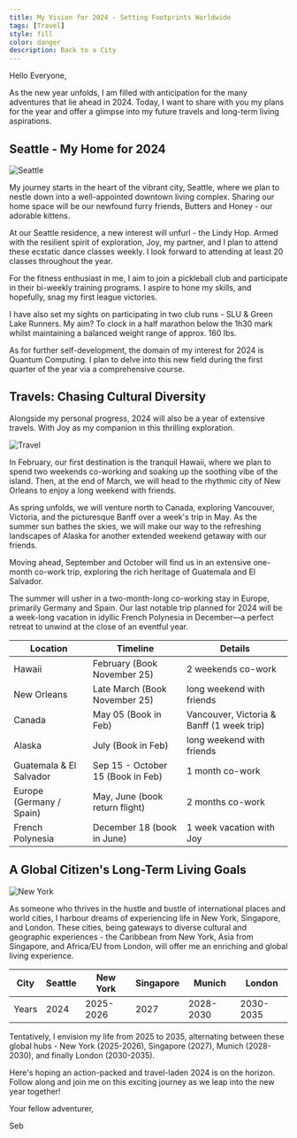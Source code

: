 ```yaml
---
title: My Vision for 2024 - Setting Footprints Worldwide
tags: [Travel]
style: fill
color: danger
description: Back to a City
---
```


Hello Everyone,

As the new year unfolds, I am filled with anticipation for the many adventures that lie ahead in 2024. Today, I want to share with you my plans for the year and offer a glimpse into my future travels and long-term living aspirations.

## Seattle - My Home for 2024

![Seattle](https://images.unsplash.com/photo-1502175353174-a7a70e73b362?auto=format&fit=crop&q=80&w=3452&ixlib=rb-4.0.3&ixid=M3wxMjA3fDB8MHxwaG90by1wYWdlfHx8fGVufDB8fHx8fA%3D%3D)

My journey starts in the heart of the vibrant city, Seattle, where we plan to nestle down into a well-appointed downtown living complex. Sharing our home space will be our newfound furry friends, Butters and Honey - our adorable kittens. 

At our Seattle residence, a new interest will unfurl - the Lindy Hop. Armed with the resilient spirit of exploration, Joy, my partner, and I plan to attend these ecstatic dance classes weekly. I look forward to attending at least 20 classes throughout the year.

For the fitness enthusiast in me, I aim to join a pickleball club and participate in their bi-weekly training programs. I aspire to hone my skills, and hopefully, snag my first league victories.

I have also set my sights on participating in two club runs - SLU & Green Lake Runners. My aim? To clock in a half marathon below the 1h30 mark whilst maintaining a balanced weight range of approx. 160 lbs.

As for further self-development, the domain of my interest for 2024 is Quantum Computing. I plan to delve into this new field during the first quarter of the year via a comprehensive course.

## Travels: Chasing Cultural Diversity

Alongside my personal progress, 2024 will also be a year of extensive travels. With Joy as my companion in this thrilling exploration.

![Travel](https://images.unsplash.com/photo-1511632765486-a01980e01a18?auto=format&fit=crop&q=80&w=3540&ixlib=rb-4.0.3&ixid=M3wxMjA3fDB8MHxwaG90by1wYWdlfHx8fGVufDB8fHx8fA%3D%3D)

In February, our first destination is the tranquil Hawaii, where we plan to spend two weekends co-working and soaking up the soothing vibe of the island. Then, at the end of March, we will head to the rhythmic city of New Orleans to enjoy a long weekend with friends.

As spring unfolds, we will venture north to Canada, exploring Vancouver, Victoria, and the picturesque Banff over a week's trip in May. As the summer sun bathes the skies, we will make our way to the refreshing landscapes of Alaska for another extended weekend getaway with our friends. 

Moving ahead, September and October will find us in an extensive one-month co-work trip, exploring the rich heritage of Guatemala and El Salvador.

The summer will usher in a two-month-long co-working stay in Europe, primarily Germany and Spain. Our last notable trip planned for 2024 will be a week-long vacation in idyllic French Polynesia in December—a perfect retreat to unwind at the close of an eventful year.

| Location                 | Timeline                          | Details                                   |
| ------------------------ | --------------------------------- | ----------------------------------------- |
| Hawaii                   | February (Book November 25)       | 2 weekends co-work                        |
| New Orleans              | Late March (Book November 25)     | long weekend with friends                 |
| Canada                   | May 05 (Book in Feb)              | Vancouver, Victoria & Banff (1 week trip) |
| Alaska                   | July (Book in Feb)                | long weekend with friends                 |
| Guatemala & El Salvador  | Sep 15 - October 15 (Book in Feb) | 1 month co-work                           |
| Europe (Germany / Spain) | May, June (book return flight)    | 2 months co-work                          |
| French Polynesia         | December 18 (book in June)        | 1 week vacation with Joy                  |

## A Global Citizen's Long-Term Living Goals

![New York](https://images.unsplash.com/photo-1480714378408-67cf0d13bc1b?auto=format&fit=crop&q=80&w=3540&ixlib=rb-4.0.3&ixid=M3wxMjA3fDB8MHxwaG90by1wYWdlfHx8fGVufDB8fHx8fA%3D%3D)

As someone who thrives in the hustle and bustle of international places and world cities, I harbour dreams of experiencing life in New York, Singapore, and London. These cities, being gateways to diverse cultural and geographic experiences - the Caribbean from New York, Asia from Singapore, and Africa/EU from London, will offer me an enriching and global living experience.

| City  | Seattle | New York  | Singapore | Munich    | London    |
| ----- | ------- | --------- | --------- | --------- | --------- |
| Years | 2024    | 2025-2026 | 2027      | 2028-2030 | 2030-2035 |

Tentatively, I envision my life from 2025 to 2035, alternating between these global hubs - New York (2025-2026), Singapore (2027), Munich (2028-2030), and finally London (2030-2035).

Here's hoping an action-packed and travel-laden 2024 is on the horizon. Follow along and join me on this exciting journey as we leap into the new year together!

Your fellow adventurer, 

Seb

